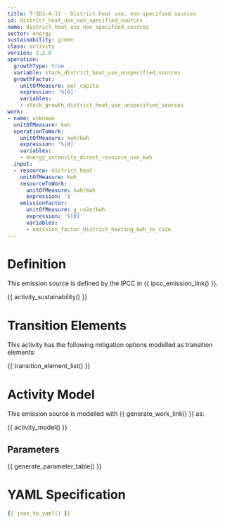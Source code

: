 ```yaml
---
title: T-5D1-A-11 - District heat use, non-specified sources
id: district_heat_use_non_specified_sources
name: district_heat_use_non_specified_sources
sector: energy
sustainability: green
class: activity
version: 2.2.0
operation:
  growthType: true
  variable: stock_district_heat_use_unspecified_sources
  growthFactor:
    unitOfMeasure: per_capita
    expression: '%[0]'
    variables:
    - stock_growth_district_heat_use_unspecified_sources
work:
- name: unknown
  unitOfMeasure: kwh
  operationToWork:
    unitOfMeasure: kwh/kwh
    expression: '%[0]'
    variables:
    - energy_intensity_direct_resource_use_kwh
  input:
  - resource: district_heat
    unitOfMeasure: kwh
    resourceToWork:
      unitOfMeasure: kwh/kwh
      expression: '1'
    emissionFactor:
      unitOfMeasure: g_co2e/kwh
      expression: '%[0]'
      variables:
      - emission_factor_district_heating_kwh_to_co2e
---
```

# Definition
This emission source is defined by the IPCC in {{ ipcc_emission_link() }}.


{{ activity_sustainability() }}

# Transition Elements

This activity has the following mitigation options modelled as transition elements:

{{ transition_element_list() }}

# Activity Model
This emission source is modelled with {{ generate_work_link() }} as:

{{ activity_model() }}

## Parameters

{{ generate_parameter_table() }}

# YAML Specification

```yaml
{{ json_to_yaml() }}
```